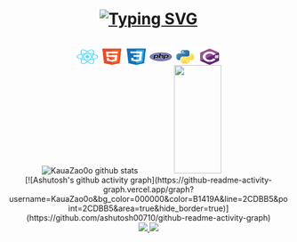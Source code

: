 <h1 align = "center">
<a href="https://git.io/typing-svg"><img src="https://readme-typing-svg.herokuapp.com?font=Fira+Code&size=75&duration=1500&pause=600&color=0CE82B&background=000000EE&center=true&vCenter=true&multiline=true&width=1920&height=384&lines=Hello+there!;My+name+is+Kauã%2C+;Welcome+to+my+README" alt="Typing SVG" /></a>
</h1>



<div align = "center" style="display: inline_block"><br>
  <img align="center" alt="Kaua-React" height="30" width="40" src="https://raw.githubusercontent.com/devicons/devicon/master/icons/react/react-original.svg">
  <img align="center" alt="Kaua-HTML" height="30" width="40" src="https://raw.githubusercontent.com/devicons/devicon/master/icons/html5/html5-original.svg">
  <img align="center" alt="Kaua-CSS" height="30" width="40" src="https://raw.githubusercontent.com/devicons/devicon/master/icons/css3/css3-original.svg">
  <img align="center" alt="Kaua-PHP" height="30" width="40" src="https://raw.githubusercontent.com/devicons/devicon/master/icons/php/php-original.svg">
  <img align="center" alt="Kaua-Python" height="30" width="40" src="https://raw.githubusercontent.com/devicons/devicon/master/icons/python/python-original.svg">
  <img align="center" alt="Kaua-Csharp" height="30" width="40" src="https://raw.githubusercontent.com/devicons/devicon/master/icons/csharp/csharp-original.svg">
</div>
  
<div align="center">  
  <img width="49%" height="195px" src="https://github-readme-stats.vercel.app/api?username=KauaZao0o&show_icons=true&count_private=true&hide_border=true&title_color=DB2BB7&icon_color=2CDBB5&text_color=fff&bg_color=000" alt="KauaZao0o github stats" /> 
  <img width="41%" height="195px" src="https://github-readme-stats.vercel.app/api/top-langs/?username=KauaZao0o&layout=compact&hide_border=true&title_color=DB2BB7&text_color=2CDBB5&bg_color=0d1117" />
</div>

<div align="center">
  [![Ashutosh's github activity graph](https://github-readme-activity-graph.vercel.app/graph?username=KauaZao0o&bg_color=000000&color=B1419A&line=2CDBB5&point=2CDBB5&area=true&hide_border=true)](https://github.com/ashutosh00710/github-readme-activity-graph)
</div>  
 
<div align ="center"> 
    <a href="https://discord.gg/kujMEdTx3W" target="_blank"><img src="https://img.shields.io/badge/Discord-7289DA?style=for-the-badge&logo=discord&logoColor=white" target="_blank">
    </a> 
    <a href="https://www.linkedin.com/in/user073/" target="_blank"><img src="https://img.shields.io/badge/-LinkedIn-%230077B5?style=for-the-badge&logo=linkedin&logoColor=white" target="_blank">
    </a> 
</div>

